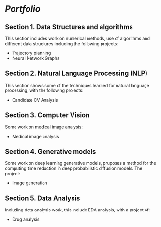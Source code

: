 # *Portfolio*
## **Section 1. Data Structures and algorithms**
This section includes work on numerical methods, use of algorithms and different data structures including the following projects: 
- Trajectory planning 
- Neural Network Graphs
## **Section 2. Natural Language Processing (NLP)**
This section shows some of the techniques learned for natural language processing, with the following projects: 
- Candidate CV Analysis
## **Section 3. Computer Vision**
Some work on medical image analysis: 
- Medical image analysis 
## **Section 4. Generative models**
Some work on deep learning generative models, pruposes a method for the computing time reduction in deep probabilistic diffusion models. 
The project: 
- Image generation
## **Section 5. Data Analysis**
Including data analysis work, this include EDA analysis, with a project of: 
- Drug analysis
